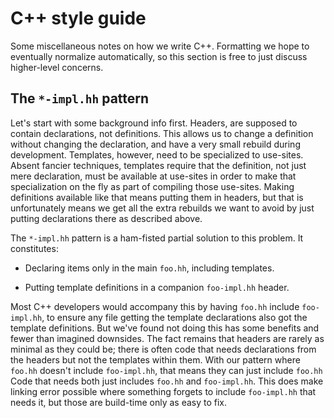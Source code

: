 # C++ style guide

Some miscellaneous notes on how we write C++.
Formatting we hope to eventually normalize automatically, so this section is free to just discuss higher-level concerns.

## The `*-impl.hh` pattern

Let's start with some background info first.
Headers, are supposed to contain declarations, not definitions.
This allows us to change a definition without changing the declaration, and have a very small rebuild during development.
Templates, however, need to be specialized to use-sites.
Absent fancier techniques, templates require that the definition, not just mere declaration, must be available at use-sites in order to make that specialization on the fly as part of compiling those use-sites.
Making definitions available like that means putting them in headers, but that is unfortunately means we get all the extra rebuilds we want to avoid by just putting declarations there as described above.

The `*-impl.hh` pattern is a ham-fisted partial solution to this problem.
It constitutes:

- Declaring items only in the main `foo.hh`, including templates.

- Putting template definitions in a companion `foo-impl.hh` header.

Most C++ developers would accompany this by having `foo.hh` include `foo-impl.hh`, to ensure any file getting the template declarations also got the template definitions.
But we've found not doing this has some benefits and fewer than imagined downsides.
The fact remains that headers are rarely as minimal as they could be;
there is often code that needs declarations from the headers but not the templates within them.
With our pattern where `foo.hh` doesn't include `foo-impl.hh`, that means they can just include `foo.hh`
Code that needs both just includes `foo.hh` and `foo-impl.hh`.
This does make linking error possible where something forgets to include `foo-impl.hh` that needs it, but those are build-time only as easy to fix.
